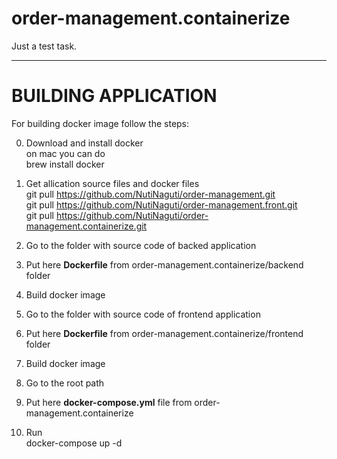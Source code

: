 # order-management.containerize
Just a test task.
***

# BUILDING APPLICATION
For building docker image follow the steps:

0. Download and install docker   
on mac you can do  
    brew install docker

1. Get allication source files and docker files  
    git pull https://github.com/NutiNaguti/order-management.git  
    git pull https://github.com/NutiNaguti/order-management.front.git  
    git pull https://github.com/NutiNaguti/order-management.containerize.git  
2. Go to the folder with source code of backed application
3. Put here **Dockerfile** from order-management.containerize/backend folder
4. Build docker image
5. Go to the folder with source code of frontend application
6. Put here **Dockerfile** from order-management.containerize/frontend folder
7. Build docker image
8. Go to the root path
9. Put here **docker-compose.yml** file from order-management.containerize
10. Run  
    docker-compose up -d
